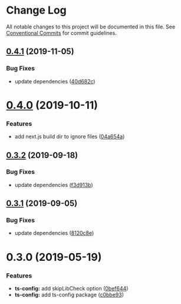 # Change Log

All notable changes to this project will be documented in this file.
See [Conventional Commits](https://conventionalcommits.org) for commit guidelines.

## [0.4.1](https://github.com/namics/frontend-defaults/compare/@namics/ts-config@0.4.0...@namics/ts-config@0.4.1) (2019-11-05)

### Bug Fixes

-   update dependencies ([40d682c](https://github.com/namics/frontend-defaults/commit/40d682c7f67ed7990295c171b6898b74a52ebb70))

# [0.4.0](https://github.com/namics/frontend-defaults/compare/@namics/ts-config@0.3.2...@namics/ts-config@0.4.0) (2019-10-11)

### Features

-   add next.js build dir to ignore files ([04a654a](https://github.com/namics/frontend-defaults/commit/04a654aa98752f55f7097b00e808641539d7ea66))

## [0.3.2](https://github.com/namics/frontend-defaults/compare/@namics/ts-config@0.3.1...@namics/ts-config@0.3.2) (2019-09-18)

### Bug Fixes

-   update dependencies ([f3d913b](https://github.com/namics/frontend-defaults/commit/f3d913b))

## [0.3.1](https://github.com/namics/frontend-defaults/compare/@namics/ts-config@0.3.0...@namics/ts-config@0.3.1) (2019-09-05)

### Bug Fixes

-   update dependencies ([8120c8e](https://github.com/namics/frontend-defaults/commit/8120c8e))

# 0.3.0 (2019-05-19)

### Features

-   **ts-config:** add skipLibCheck option ([0bef644](https://github.com/namics/frontend-defaults/commit/0bef644))
-   **ts-config:** add ts-config package ([c0bbe93](https://github.com/namics/frontend-defaults/commit/c0bbe93))
